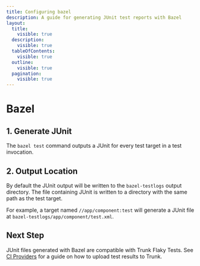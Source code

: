 ```yaml
---
title: Configuring bazel
description: A guide for generating JUnit test reports with Bazel
layout:
  title:
    visible: true
  description:
    visible: true
  tableOfContents:
    visible: true
  outline:
    visible: true
  pagination:
    visible: true
---
```


# Bazel

## 1. Generate JUnit

The `bazel test` command outputs a JUnit for every test target in a test invocation.

## 2. Output Location

By default the JUnit output will be written to the `bazel-testlogs` output directory. The file containing JUnit is written to a directory with the same path as the test target.&#x20;

For example, a target named `//app/component:test` will generate a JUnit file at `bazel-testlogs/app/component/test.xml`.

## Next Step

JUnit files generated with Bazel are compatible with Trunk Flaky Tests. See [CI Providers](../ci-providers/) for a guide on how to upload test results to Trunk.
